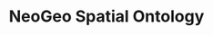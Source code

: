 ---
schema: default
title: NeoGeo Spatial Ontology
notes: <span style='color:Blue'>Schema</span> A vocabulary for describing topological relations between features @en
organization: DataScientia Foundation
resources:
  - name: GEOVOCAB.UAN.owl
    url: >-
      http://git.knowdive.disi.unitn.it:8080/knowledge/LiveKnowledge/SREP/GEOVOCAB_schema/input/raw/master/GEOVOCAB.UAN.owl
    format: owl
    description: A vocabulary for describing topological relations between features @en
    license: Creative Commons
    status: Unannotated
    byteSize: '11.135'
    issued: '2012-02-05'
    language: en
    modified: '17 December 2020, 01:42 (UTC+01:00)'
    OntologyEngineeringTool: Protégé
    ontologyLanguage: owl
    ontologySyntax: rdf
    example: Unknown
    ReferenceLKRepository: SREP
    referenceOntology: Unknown
    referenceDatasets: Unknown
distribution: geovocab-owl
keyword: Topology
publisher: Unknown
category:
  - Geography
versionNotes: '2016: Annual review - no changes'
landingPage: 'http://geovocab.org/doc/neogeo/'
accessRigths: Public
creator: 'Juan Martin Salas, Andreas Hart'
hasVersion: Unknown
isVersionOf: Unknown
issued: '2012-02-05'
modified: '17 December 2020, 01:42 (UTC+01:00)'
language: en
provenance: "(2014-05-22) Bernard Vatant: Annual review - no change
(2013-05-22) Ghislain Atemezing: This vocabulary is the outcome of many GeoVoCamp event, with the current version beeing updated in Madrid, see:http://vocamp.org/wiki/GeoVoCampMadrid2012. Drawback: lack of more metadata inside the vocabulary itself.
(2015-05-04) Bernard Vatant: Annual review OK
(2016-06-21) Ghislain Atemezing: Annual review - no changes
Provenance from: LOV"
page: 'http://geovocab.org/spatial'
wasGeneratedBy: Unknown
versionInfo: version 2012.02.05
formalityLevel: Teleontology
OntologyEngineeringMethodology: Unknown
acronym: spatial
CompetencyQuestion: Unknown
preferredNamespacePrefix: spatial
toDoList: To completely annotate.
namespacesGenerated: Unknown
namespacesReused: Unknown
datasetLevel: Knowledge Level(L3-4)
spatialExtent: Unknown
temporalExtent: Unknown
datLicense: Creative Commons
DatOwner: Unknown
DatPublicationTimeStamp: Unknown
type:
  - Schema
---